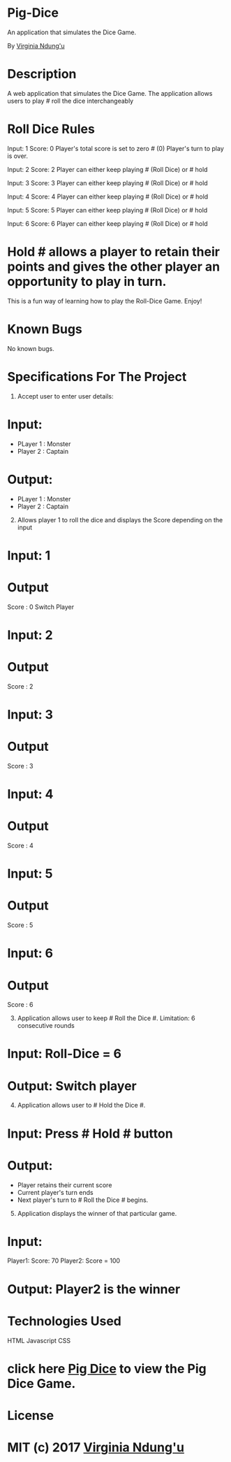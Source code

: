 # Pig-Dice
An application that simulates the Dice Game.

By [Virginia Ndung'u](https://github.com/VirginiaNdungu1)

# Description
A web application that simulates the Dice Game.
The application allows users to play # roll the dice interchangeably
# Roll Dice Rules

Input: 1
Score: 0
Player's total score is set to zero # (0)
Player's turn to play is over.

Input: 2
Score: 2
Player can either keep playing # (Roll Dice) or # hold

Input: 3
Score: 3
Player can either keep playing # (Roll Dice) or # hold

Input: 4
Score: 4
Player can either keep playing # (Roll Dice) or # hold

Input: 5
Score: 5
Player can either keep playing # (Roll Dice) or # hold

Input: 6
Score: 6
Player can either keep playing # (Roll Dice) or # hold

# Hold # allows a player to retain their points and gives the other player an opportunity to play in turn.

This is a fun way of learning how to play the Roll-Dice Game.
Enjoy!

# Known Bugs

No known bugs.

# Specifications For The Project
1. Accept user to enter user details: 

# Input: 
- PLayer 1 : Monster
- Player 2 : Captain

# Output: 
- PLayer 1 : Monster
- Player 2 : Captain

2. Allows player 1 to roll the dice and displays the Score depending on the input

# Input: 1
# Output 
Score : 0
Switch Player

# Input: 2
# Output
Score : 2

# Input: 3
# Output
Score : 3

# Input: 4
# Output
Score : 4

# Input: 5
# Output
Score : 5

# Input: 6
# Output
Score : 6

3. Application allows user to keep # Roll the Dice #.
Limitation: 6 consecutive rounds
# Input:  Roll-Dice = 6
# Output: Switch player

4. Application allows user to # Hold the Dice #.
# Input: Press # Hold # button
# Output:
- Player retains their current score
- Current player's turn ends
- Next player's turn to # Roll the Dice # begins.

5. Application displays the winner of that particular game.
# Input: 
Player1: Score: 70
Player2: Score = 100
# Output: Player2 is the winner

# Technologies Used

HTML
Javascript
CSS
#  click here [Pig Dice](https://github.com/VirginiaNdungu1/Pig-Dice/) to view the Pig Dice Game.
# License

# MIT (c) 2017 [Virginia Ndung'u](https://github.com/VirginiaNdungu1/Pig-Dice/)
